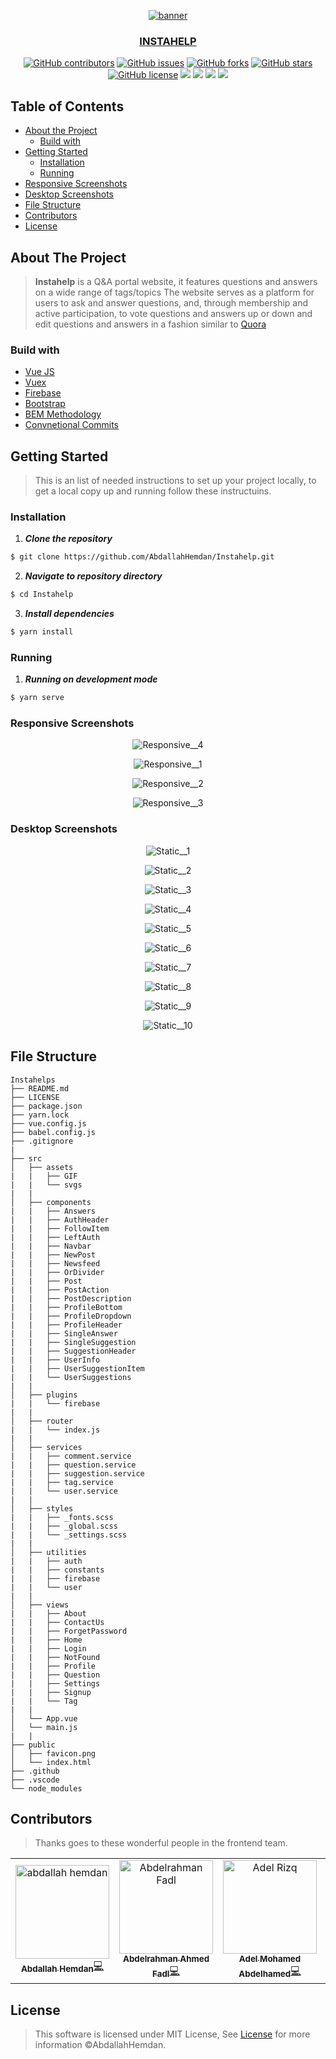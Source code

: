 <div align="center">
<a href="https://github.com/AbdallahHemdan/Instahelp" rel="noopener">
  
![banner](https://user-images.githubusercontent.com/40190772/121611449-87404100-ca58-11eb-90a3-a9afd8690eaf.png)

</div>

<h3 align="center">INSTAHELP</h3>

<div align="center">

[![GitHub contributors](https://img.shields.io/github/contributors/AbdallahHemdan/Instahelp)](https://github.com/AbdallahHemdan/Instahelp/contributors)
[![GitHub issues](https://img.shields.io/github/issues/AbdallahHemdan/Instahelp)](https://github.com/AbdallahHemdan/Instahelp/issues)
[![GitHub forks](https://img.shields.io/github/forks/AbdallahHemdan/Instahelp)](https://github.com/AbdallahHemdan/Instahelp/network)
[![GitHub stars](https://img.shields.io/github/stars/AbdallahHemdan/Instahelp)](https://github.com/AbdallahHemdan/Instahelp/stargazers)
[![GitHub license](https://img.shields.io/github/license/AbdallahHemdan/Instahelp)](https://github.com/AbdallahHemdan/Instahelp/blob/master/LICENSE)
<img src="https://img.shields.io/github/languages/count/abdallahHemdan/Instahelp" />
<img src="https://img.shields.io/github/languages/top/AbdallahHemdan/Instahelp" />
<img src="https://img.shields.io/github/languages/code-size/AbdallahHemdan/Instahelp" />
<img src="https://img.shields.io/github/issues-pr-raw/AbdallahHemdan/Instahelp" />

</div>

## Table of Contents

- [About the Project](#about-the-project)
  - [Build with](#build-with)
- [Getting Started](#getting-started)
  - [Installation](#installation)
  - [Running](#running)
- [Responsive Screenshots](#responsive-screenshots)
- [Desktop Screenshots](#desktop-screenshots)
- [File Structure](#file-structure)
- [Contributors](#contributors)
- [License](#license)


## About The Project
> **Instahelp** is a Q&A portal website, it features questions and answers on a wide range of tags/topics The website serves as a platform for users to ask and answer questions,  and, through membership and active participation, to vote questions and answers up or down and edit questions and answers in a fashion similar to
[Quora](https://www.quora.com/)

### Build with
- [Vue JS](https://vuejs.org/)
- [Vuex](https://vuex.vuejs.org/)
- [Firebase](https://firebase.google.com/?gclid=CjwKCAjwjqT5BRAPEiwAJlBuBXqiYnG_P_iPMJ5MItS8029GlkjKYrJNblDVrp88ZizMxEiPmLc8yxoCnS0QAvD_BwE)
- [Bootstrap](https://getbootstrap.com/)
- [BEM Methodology](http://getbem.com/)
- [Convnetional Commits](https://hemdan.hashnode.dev/conventional-commits)

## Getting Started
> This is an list of needed instructions to set up your project locally, to get a local copy up and running follow these instructuins.

### Installation

1. **_Clone the repository_**

```sh
$ git clone https://github.com/AbdallahHemdan/Instahelp.git
```
2. **_Navigate to repository directory_**
```sh
$ cd Instahelp
```

3. **_Install dependencies_**

```sh
$ yarn install
```

### Running

1. **_Running on development mode_**
```sh
$ yarn serve
```

### Responsive Screenshots

<div align="center">
  
![Responsive__4](https://user-images.githubusercontent.com/40190772/121612744-485fba80-ca5b-11eb-8981-6ef38f7ea890.png)

![Responsive__1](https://user-images.githubusercontent.com/40190772/121612746-4a297e00-ca5b-11eb-8c6e-535206adb7e8.png)

![Responsive__2](https://user-images.githubusercontent.com/40190772/121612747-4bf34180-ca5b-11eb-8cfd-cffbae29d92c.png)

![Responsive__3](https://user-images.githubusercontent.com/40190772/121612750-4c8bd800-ca5b-11eb-967c-1534ff240aaf.png)

</div>

### Desktop Screenshots

  
<div align="center">
  
![Static__1](https://user-images.githubusercontent.com/40190772/121613181-392d3c80-ca5c-11eb-8959-3c2a955ac52b.png)

![Static__2](https://user-images.githubusercontent.com/40190772/121613154-2f0b3e00-ca5c-11eb-864e-4cf9d58fd920.png)

![Static__3](https://user-images.githubusercontent.com/40190772/121613158-30d50180-ca5c-11eb-837d-db66672af021.png)

![Static__4](https://user-images.githubusercontent.com/40190772/121613159-316d9800-ca5c-11eb-944e-031469a0427f.png)

![Static__5](https://user-images.githubusercontent.com/40190772/121613161-32062e80-ca5c-11eb-88d6-c976f6af8f1d.png)

![Static__6](https://user-images.githubusercontent.com/40190772/121613164-33375b80-ca5c-11eb-9d6d-314b6302a357.png)

![Static__7](https://user-images.githubusercontent.com/40190772/121613167-33cff200-ca5c-11eb-9be1-2943e49c5158.png)

![Static__8](https://user-images.githubusercontent.com/40190772/121613169-34688880-ca5c-11eb-9760-9ed8b86dde70.png)

![Static__9](https://user-images.githubusercontent.com/40190772/121613173-36324c00-ca5c-11eb-8c5a-6be4caa3e85f.png)

![Static__10](https://user-images.githubusercontent.com/40190772/121613179-37fc0f80-ca5c-11eb-9dae-c8a555c8ab20.png)

</div>
  
## File Structure
                                    
    Instahelps
    ├── README.md
    ├── LICENSE
    ├── package.json
    ├── yarn.lock
    ├── vue.config.js
    ├── babel.config.js
    ├── .gitignore
    |
    ├── src
    │   ├── assets
    |   |   ├── GIF
    |   |   └── svgs
    |   |
    │   ├── components
    |   |   ├── Answers
    |   |   ├── AuthHeader	
    |   |   ├── FollowItem	
    |   |   ├── LeftAuth	
    |   |   ├── Navbar	
    |   |   ├── NewPost	
    |   |   ├── Newsfeed	
    |   |   ├── OrDivider	
    |   |   ├── Post	
    |   |   ├── PostAction	
    |   |   ├── PostDescription	
    |   |   ├── ProfileBottom	
    |   |   ├── ProfileDropdown	
    |   |   ├── ProfileHeader	
    |   |   ├── SingleAnswer	
    |   |   ├── SingleSuggestion	
    |   |   ├── SuggestionHeader	
    |   |   ├── UserInfo
    |   |   ├── UserSuggestionItem
    |   |   └── UserSuggestions
    |   |   
    │   ├── plugins
    |   |   └── firebase
    |   |
    │   ├── router
    |   |   └── index.js
    |   |
    │   ├── services
    |   |   ├── comment.service
    |   |   ├── question.service
    |   |   ├── suggestion.service
    |   |   ├── tag.service
    |   |   └── user.service
    |   |
    │   ├── styles
    |   |   ├── _fonts.scss
    |   |   ├── _global.scss
    |   |   └── _settings.scss
    |   |
    │   ├── utilities
    |   |   ├── auth
    |   |   ├── constants
    |   |   ├── firebase
    |   |   └── user
    |   |
    │   ├── views
    |   |   ├── About
    |   |   ├── ContactUs
    |   |   ├── ForgetPassword
    |   |   ├── Home
    |   |   ├── Login
    |   |   ├── NotFound
    |   |   ├── Profile
    |   |   ├── Question
    |   |   ├── Settings
    |   |   ├── Signup
    |   |   └── Tag
    |   |   
    │   └── App.vue
    │   └── main.js
    |   | 
    ├── public
    │   ├── favicon.png
    │   └── index.html	
    ├── .github
    ├── .vscode
    └── node_modules



## Contributors
> Thanks goes to these wonderful people in the frontend team.
<table>
  <tr>

<td align="center"><a href="https://github.com/AbdallahHemdan" target="_black"><img src="https://avatars1.githubusercontent.com/u/40190772?s=460&v=4" width="150px;" alt="abdallah hemdan"/><br /><sub><b>Abdallah Hemdan</b></sub></a><a href="https://github.com/AbdallahHemdan/oudFrontend/commits/master?author=AbdallahHemdan" title="Code">💻</a> <br /></td>

<td align="center"><a href="https://github.com/Abdelrhmanfdl"  target="_black"><img src="https://avatars.githubusercontent.com/u/44409979?v=4" width="150px;" alt="Abdelrahman Fadl"/><br /><sub><b>Abdelrahman Ahmed Fadl</b></sub></a><a href="https://github.com/AbdallahHemdan/oudFrontend/commits/master?author=Abdelrhmanfdl" title="Code">💻</a><br /></td>

<td align="center"><a href="https://github.com/AdelRizq" target="_black"><img src="https://avatars.githubusercontent.com/u/40351413?v=4" width="150px;" alt="Adel Rizq"/><br /><sub><b>Adel Mohamed Abdelhamed</b></sub></a><a href="https://github.com/AbdallahHemdan/oudFrontend/commits/master?author=AdelRizq" title="Code">💻</a><br /></td>


<td align="center"><a href="https://github.com/Mahboub99" target="_black"><img src="https://avatars3.githubusercontent.com/u/43186742?s=460&v=4" width="150px;" alt=""/><br /><sub><b>Ahmed Mahboub</b></sub></a><a href="https://github.com/AbdallahHemdan/oudFrontend/commits/master?author=Mahboub99" title="Code">💻</a><br /></td>
  </tr>
 </table>
 
## License

> This software is licensed under MIT License, See [License](https://github.com/AbdallahHemdan/Instahelp/blob/master/LICENSE) for more information ©AbdallahHemdan.
